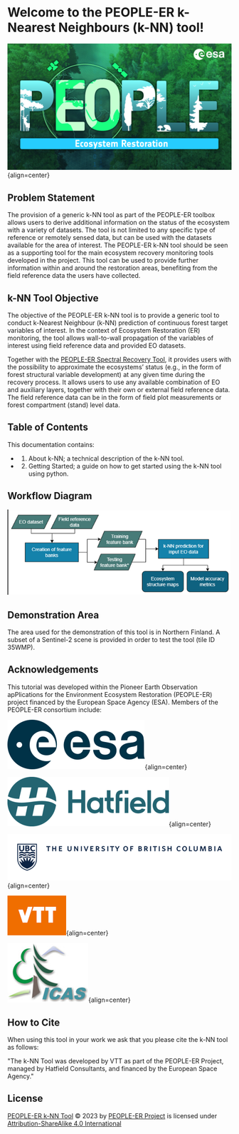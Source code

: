 # Welcome to the PEOPLE-ER k-Nearest Neighbours (k-NN) tool!

![image](asset/pEOple_KV-Ecosystem_Restorarion.jpg){align=center}

## Problem Statement

The provision of a generic k-NN tool as part of the PEOPLE-ER toolbox allows users to derive additional information on the status of the ecosystem with a variety of datasets. The tool is not limited to any specific type of reference or remotely sensed data, but can be used with the datasets available for the area of interest. The PEOPLE-ER k-NN tool should be seen as a supporting tool for the main ecosystem recovery monitoring tools developed in the project. This tool can be used to provide further information within and around the restoration areas, benefiting from the field reference data the users have collected.

## k-NN Tool Objective

The objective of the PEOPLE-ER k-NN tool is to provide a generic tool to conduct k-Nearest Neighbour (k-NN) prediction of continuous forest target variables of interest. In the context of Ecosystem Restoration (ER) monitoring, the tool allows wall-to-wall propagation of the variables of interest using field reference data and provided EO datasets.

Together with the [PEOPLE-ER Spectral Recovery Tool](https://people-er.github.io/Spectral-Recovery/), it provides users with the possibility to approximate the ecosystems’ status (e.g., in the form of forest structural variable development) at any given time during the recovery process. It allows users to use any available combination of EO and auxiliary layers, together with their own or external field reference data. The field reference data can be in the form of field plot measurements or forest compartment (stand) level data.

## Table of Contents

This documentation contains:

- 1) About k-NN; a technical description of the k-NN tool.
- 2) Getting Started; a guide on how to get started using the k-NN tool using python.

## Workflow Diagram
![Alt text](asset/workflow.png "Graph of Workflow")

## Demonstration Area

The area used for the demonstration of this tool is in Northern Finland. A subset of a Sentinel-2 scene is provided in order to test the tool (tile ID 35WMP).

## Acknowledgements

This tutorial was developed within the Pioneer Earth Observation apPlications for the Environment Ecosystem
Restoration (PEOPLE-ER) project financed by the European Space Agency (ESA). Members of the PEOPLE-ER consortium include:

![image](asset/ESA_logo_2020_Deep_25per.png){align=center}

![image](asset/Hatfield_Logo_Hor_Blue_RGB_rescaled.png){align=center}

![image](asset/ubc-logo-2018-fullsig-blue-rgb300_rescaled3.png){align=center}

![image](asset/VTT_Orange_Logo_150per.png){align=center}

![image](asset/INCDS_logo_150per.jpg){align=center}

## How to Cite

When using this tool in your work we ask that you please cite the k-NN tool as follows:

"The k-NN Tool was developed by VTT as part of the PEOPLE-ER Project, managed by Hatfield Consultants, and financed by the European Space Agency."

## License

 [PEOPLE-ER k-NN Tool](httpps://www.people-er.github.io/k-NN) © 2023 by [PEOPLE-ER Project](people-er.info) is licensed under [Attribution-ShareAlike 4.0 International](http://creativecommons.org/licenses/by-sa/4.0/?ref=chooser-v1)
